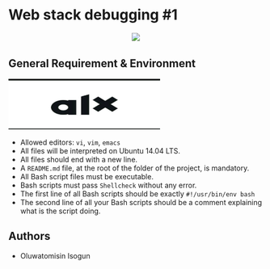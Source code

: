# Web stack debugging #1
<p align="center">
<img src="https://s3.amazonaws.com/intranet-projects-files/holbertonschool-sysadmin_devops/271/B4eeypV.jpg" width="" hieght="" />
</p>

## General Requirement & Environment
<img src="https://github.com/TosinISOGUN/TosinISOGUN/blob/main/ALX.jpeg?raw=true" width="300" height="100" />

- Allowed editors: `vi`, `vim`, `emacs`
- All files will be interpreted on Ubuntu 14.04 LTS.
- All files should end with a new line.
- A `README.md` file, at the root of the folder of the project, is mandatory.
- All Bash script files must be executable.
- Bash scripts must pass `Shellcheck` without any error.
- The first line of all Bash scripts should be exactly `#!/usr/bin/env bash`
- The second line of all your Bash scripts should be a comment explaining what is the script doing.


## Authors
- Oluwatomisin Isogun
